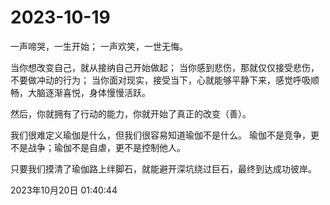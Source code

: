 # 2023-10-19


一声啼哭，一生开始；
一声欢笑，一世无悔。

当你想改变自己，就从接纳自己开始做起；
当你感到悲伤，那就仅仅接受悲伤，不要做冲动的行为；
当你面对现实，接受当下，心就能够平静下来，感觉呼吸顺畅，大脑逐渐喜悦，身体慢慢活跃。

然后，你就拥有了行动的能力，你就开始了真正的改变（善）。

我们很难定义瑜伽是什么，但我们很容易知道瑜伽不是什么。
瑜伽不是竞争，更不是战争；瑜伽不是自虐，更不是控制他人。

只要我们摸清了瑜伽路上绊脚石，就能避开深坑绕过巨石，最终到达成功彼岸。

2023年10月20日 01:40:44
